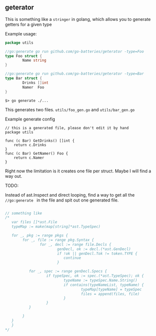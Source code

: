 ## geterator

This is something like a `stringer` in golang, which allows you to generate getters for a given type

Example usage:

```go
package utils

//go:generate go run github.com/go-batteries/geterator -type=Foo
type Foo struct {
        Name string
}

//go:generate go run github.com/go-batteries/geterator -type=Bar
type Bar struct {
        Drinks []int
        Namer  Foo
}

```

`$> go generate ./...`

This generates two files. `utils/foo_gen.go` and `utils/bar_gen.go`


Example generate config

```
// this is a generated file, please don't edit it by hand
package utils

func (c Bar) GetDrinks() []int {
	return c.Drinks
}
func (c Bar) GetNamer() Foo {
	return c.Namer
}
```

Right now the limitation is it creates one file per struct. Maybe I will find a way out.

TODO:

Instead of ast.Inspect and direct looping, find a way to get all the `//go:generate ` in the file and spit out one generated file.

```go

// something like
/*
   var files []*ast.File
   typeMap := make(map[string]*ast.TypeSpec)

   for _, pkg := range pkgs {
        for _, file := range pkg.Syntax {
                for _, decl := range file.Decls {
                        genDecl, ok := decl.(*ast.GenDecl)
                        if !ok || genDecl.Tok != token.TYPE {
                           continue
                        }        

           for _, spec := range genDecl.Specs {
                   if typeSpec, ok := spec.(*ast.TypeSpec); ok {
                           typeName := typeSpec.Name.String()
                           if contains(typeNameList, typeName) {
                                   typeMap[typeName] = typeSpec
                                   files = append(files, file)
                           }
                   }
           }

        }
   }
   }
*/
```
